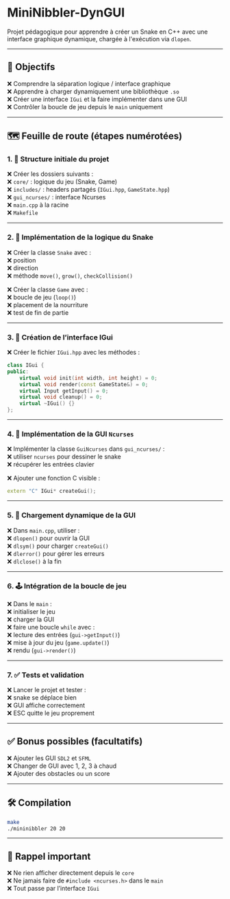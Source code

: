 # MiniNibbler-DynGUI

Projet pédagogique pour apprendre à créer un Snake en C++ avec une interface graphique dynamique, chargée à l'exécution via `dlopen`.

---

## 🎯 Objectifs

❌ Comprendre la séparation logique / interface graphique  
❌ Apprendre à charger dynamiquement une bibliothèque `.so`  
❌ Créer une interface `IGui` et la faire implémenter dans une GUI  
❌ Contrôler la boucle de jeu depuis le `main` uniquement  

---

## 🗺️ Feuille de route (étapes numérotées)

### 1. 🧱 Structure initiale du projet
❌ Créer les dossiers suivants :  
❌ `core/` : logique du jeu (Snake, Game)  
❌ `includes/` : headers partagés (`IGui.hpp`, `GameState.hpp`)  
❌ `gui_ncurses/` : interface Ncurses  
❌ `main.cpp` à la racine  
❌ `Makefile`  

---

### 2. 🧠 Implémentation de la logique du Snake
❌ Créer la classe `Snake` avec :  
❌ position  
❌ direction  
❌ méthode `move()`, `grow()`, `checkCollision()`  

❌ Créer la classe `Game` avec :  
❌ boucle de jeu (`loop()`)  
❌ placement de la nourriture  
❌ test de fin de partie  

---

### 3. 🧩 Création de l’interface IGui
❌ Créer le fichier `IGui.hpp` avec les méthodes :
```cpp
class IGui {
public:
    virtual void init(int width, int height) = 0;
    virtual void render(const GameState&) = 0;
    virtual Input getInput() = 0;
    virtual void cleanup() = 0;
    virtual ~IGui() {}
};
```

---

### 4. 🎨 Implémentation de la GUI `Ncurses`
❌ Implémenter la classe `GuiNcurses` dans `gui_ncurses/` :  
❌ utiliser `ncurses` pour dessiner le snake  
❌ récupérer les entrées clavier  

❌ Ajouter une fonction C visible :
```cpp
extern "C" IGui* createGui();
```

---

### 5. 🔗 Chargement dynamique de la GUI
❌ Dans `main.cpp`, utiliser :  
❌ `dlopen()` pour ouvrir la GUI  
❌ `dlsym()` pour charger `createGui()`  
❌ `dlerror()` pour gérer les erreurs  
❌ `dlclose()` à la fin  

---

### 6. 🕹️ Intégration de la boucle de jeu
❌ Dans le `main` :  
❌ initialiser le jeu  
❌ charger la GUI  
❌ faire une boucle `while` avec :  
❌ lecture des entrées (`gui->getInput()`)  
❌ mise à jour du jeu (`game.update()`)  
❌ rendu (`gui->render()`)  

---

### 7. ✅ Tests et validation
❌ Lancer le projet et tester :  
❌ snake se déplace bien  
❌ GUI affiche correctement  
❌ ESC quitte le jeu proprement  

---

## ✅ Bonus possibles (facultatifs)

❌ Ajouter les GUI `SDL2` et `SFML`  
❌ Changer de GUI avec 1, 2, 3 à chaud  
❌ Ajouter des obstacles ou un score  

---

## 🛠️ Compilation

```bash
make
./mininibbler 20 20
```

---

## 📌 Rappel important

❌ Ne rien afficher directement depuis le `core`  
❌ Ne jamais faire de `#include <ncurses.h>` dans le `main`  
❌ Tout passe par l’interface `IGui`
